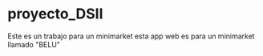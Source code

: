 # proyecto_DSII
Este es un trabajo para un minimarket
esta app web es para un minimarket llamado "BELU"
